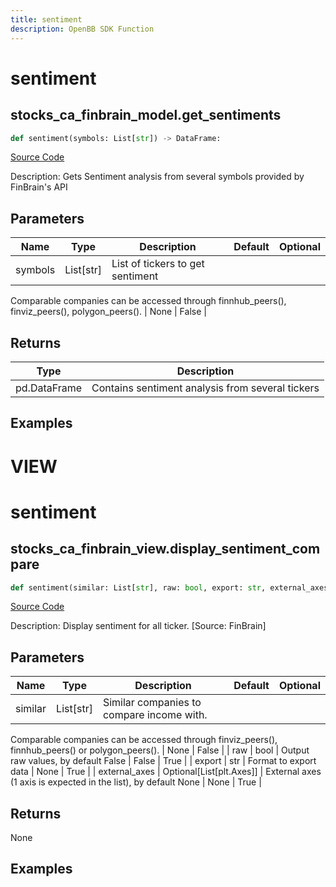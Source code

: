 ```yaml
---
title: sentiment
description: OpenBB SDK Function
---
```

# sentiment

## stocks_ca_finbrain_model.get_sentiments

```python
def sentiment(symbols: List[str]) -> DataFrame:
```
[Source Code](https://github.com/OpenBB-finance/OpenBBTerminal/tree/main/openbb_terminal/stocks/comparison_analysis/finbrain_model.py#L46)

Description: Gets Sentiment analysis from several symbols provided by FinBrain's API

## Parameters

| Name | Type | Description | Default | Optional |
| ---- | ---- | ----------- | ------- | -------- |
| symbols | List[str] | List of tickers to get sentiment
Comparable companies can be accessed through
finnhub_peers(), finviz_peers(), polygon_peers(). | None | False |

## Returns

| Type | Description |
| ---- | ----------- |
| pd.DataFrame | Contains sentiment analysis from several tickers |

## Examples




# VIEW

# sentiment

## stocks_ca_finbrain_view.display_sentiment_compare

```python
def sentiment(similar: List[str], raw: bool, export: str, external_axes: Union[List[matplotlib.axes._axes.Axes], NoneType]) -> None:
```
[Source Code](https://github.com/OpenBB-finance/OpenBBTerminal/tree/main/openbb_terminal/stocks/comparison_analysis/finbrain_view.py#L31)

Description: Display sentiment for all ticker. [Source: FinBrain]

## Parameters

| Name | Type | Description | Default | Optional |
| ---- | ---- | ----------- | ------- | -------- |
| similar | List[str] | Similar companies to compare income with.
Comparable companies can be accessed through
finviz_peers(), finnhub_peers() or polygon_peers(). | None | False |
| raw | bool | Output raw values, by default False | False | True |
| export | str | Format to export data | None | True |
| external_axes | Optional[List[plt.Axes]] | External axes (1 axis is expected in the list), by default None | None | True |

## Returns

None

## Examples

